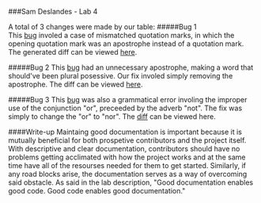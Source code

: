 ###Sam Deslandes - Lab 4  

A total of 3 changes were made by our table: 
#####Bug 1  
This [bug](https://bugs.freebsd.org/bugzilla/show_bug.cgi?id=207340) involed a case of 
mismatched quotation marks, in which the opening quotation mark was an apostrophe instead 
of a quotation mark. The generated diff can be viewed [here](http://puu.sh/ndVi9/f235b91825.png).  

#####Bug 2
This [bug](https://bugs.freebsd.org/bugzilla/show_bug.cgi?id=207345) had an unnecessary 
apostrophe, making a word that should've been plural posessive. Our fix involed simply
 removing the apostrophe. The diff can be viewed [here](http://puu.sh/ndVB6/2b878ebf3e.png).  
 
#####Bug 3
This [bug](https://bugs.freebsd.org/bugzilla/show_bug.cgi?id=207353) was also a grammatical
 error involing the improper use of the conjunction "or", preceeded by the adverb "not". The 
 fix was simply to change the "or" to "nor". The [diff](http://puu.sh/niHtS/c00ad4bfe9.png) can be viewed here.  

####Write-up
Maintaing good documentation is important because it is mutually beneficial for both prospetive contributors and the project itself.
With descriptive and clear documentation, contributors should have no problems getting acclimated with how the project works and at the same time
 have all of the resourses needed for them to get started. Similarly, if any road blocks arise, the documentation serves as a way of overcoming said 
 obstacle. As said in the lab description, "Good documentation enables good code. Good code enables good documentation."
 

